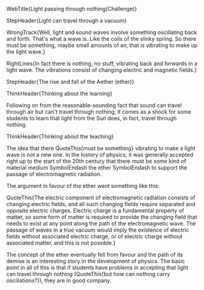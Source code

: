 WebTitle{Light passing through nothing(Challenge)}

StepHeader{Light can travel through a vacuum}

WrongTrack{Well, light and sound waves involve something oscillating back and forth. That's what a wave is. Like the coils of the slinky spring. So there must be something, maybe small amounts of air, that is vibrating to make up the light wave.}

RightLines{In fact there is nothing, no stuff, vibrating back and forwards in a light wave. The vibrations consist of changing electric and magnetic fields.}

StepHeader{The rise and fall of the Aether (ether)}

ThinkHeader{Thinking about the learning}

Following on from the reasonable-sounding fact that sound can travel through air but can't travel through nothing, it comes as a shock for some students to learn that light from the Sun does, in fact, travel through nothing.

ThinkHeader{Thinking about the teaching}

The idea that there QuoteThis{must be something} vibrating to make a light wave is not a new one. In the history of physics, it was generally accepted right up to the start of the 20th century that there must be some kind of material medium SymbolEndash the ether SymbolEndash to support the passage of electromagnetic radiation.

The argument in favour of the ether went something like this:

QuoteThis{The electric component of electromagnetic radiation consists of changing electric fields, and all such changing fields require separated and opposite electric charges. Electric charge is a fundamental property of matter, so some form of matter is required to provide the changing field that needs to exist at any point along the path of the electromagnetic wave. The passage of waves in a true vacuum would imply the existence of electric fields without associated electric charge, or of electric charge without associated matter, and this is not possible.}

The concept of the ether eventually fell from favour and the path of its demise is an interesting story in the development of physics. The basic point in all of this is that if students have problems in accepting that light can travel through nothing (QuoteThis{but how can nothing carry oscillations?}), they are in good company.

